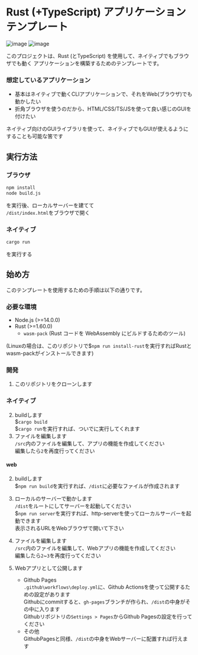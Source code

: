 # Rust (+TypeScript) アプリケーション テンプレート

![image](https://img.shields.io/badge/-TypeScript-103040.svg?logo=typescript&style=popout)
![image](https://img.shields.io/badge/-Rust-403540.svg?logo=rust&style=popout)

このプロジェクトは、Rust (とTypeScript) を使用して、ネイティブでもブラウザでも動く アプリケーションを構築するためのテンプレートです。  

### 想定しているアプリケーション
- 基本はネイティブで動くCLIアプリケーションで、それをWeb(ブラウザ)でも動かしたい  
- 折角ブラウザを使うのだから、HTML/CSS/TS/JSを使って良い感じのGUIを付けたい  

ネイティブ向けのGUIライブラリを使って、ネイティブでもGUIが使えるようにすることも可能な筈です  


## 実行方法
### ブラウザ
```bash
npm install
node build.js
```
を実行後、ローカルサーバーを建てて  
`/dist/index.html`をブラウザで開く  
### ネイティブ
```bash
cargo run
```
を実行する


## 始め方

このテンプレートを使用するための手順は以下の通りです。  

### 必要な環境

- Node.js (>=14.0.0)  
- Rust (>=1.60.0)  
    - `wasm-pack` (Rust コードを WebAssembly にビルドするためのツール)  

(Linuxの場合は、このリポジトリで$`npm run install-rust`を実行すればRustとwasm-packがインストールできます)  

### 開発

1. このリポジトリをクローンします  

### ネイティブ
2. buildします  
    $`cargo build`  
    $`cargo run`を実行すれば、ついでに実行してくれます  
3. ファイルを編集します  
    `/src`内のファイルを編集して、アプリの機能を作成してください  
    編集したら`2`を再度行ってください  

#### web
2. buildします  
    $`npm run build`を実行すれば、`/dist`に必要なファイルが作成されます  

3. ローカルのサーバーで動かします  
    `/dist`をルートにしてサーバーを起動してください  
    $`npm run server`を実行すれば、http-serverを使ってローカルサーバーを起動できます  
    表示されるURLをWebブラウザで開いて下さい  

4. ファイルを編集します  
    `/src`内のファイルを編集して、Webアプリの機能を作成してください  
    編集したら`2`~`3`を再度行ってください  

5. Webアプリとして公開します  
    - Github Pages  
        `.github\workflows\deploy.yml`に、Github Actionsを使って公開するための設定があります  
        Githubにcommitすると、`gh-pages`ブランチが作られ、`/dist`の中身がその中に入ります  
        Githubリポジトリの`Settings > Pages`からGithub Pagesの設定を行ってください  
    - その他  
        GithubPagesと同様、`/dist`の中身をWebサーバーに配置すれば行えます  